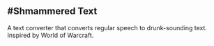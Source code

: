 #Shmammered Text
---

A text converter that converts regular speech to drunk-sounding text. Inspired by World of Warcraft.
